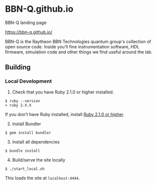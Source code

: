 # BBN-Q.github.io
BBN-Q landing page

https://bbn-q.github.io/

BBN-Q is the Raytheon BBN Technologies quantum group's collection of open source code.  Inside you'll fine instrumentation software, HDL firmware, simulation code and other things we find useful around the lab.

## Building

### Local Development

1. Check that you have Ruby 2.1.0 or higher installed.

```
$ ruby --version
> ruby 2.X.X
```

If you don't have Ruby installed, install [Ruby 2.1.0 or higher](https://www.ruby-lang.org/en/downloads/).

2. Install Bundler

```
$ gem install bundler
```

3. Install all dependencies

```
$ bundle install
```

4. Build/serve the site locally

```
$ ./start_local.sh
```

This loads the site at `localhost:4444`.
